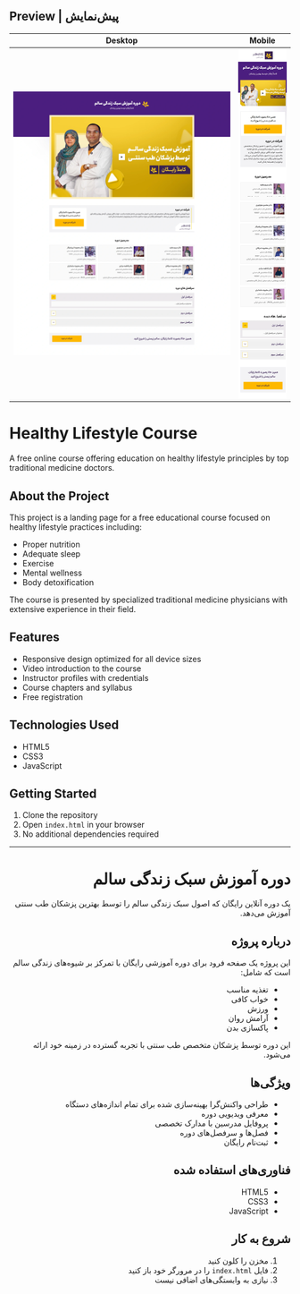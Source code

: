 ## Preview | پیش‌نمایش

| Desktop | Mobile |
|---------|--------|
| ![Desktop Preview](images/landing-page-preview-desktop.webp) | ![Mobile Preview](images/landing-page-preview-mobile.webp) |



# Healthy Lifestyle Course

A free online course offering education on healthy lifestyle principles by top traditional medicine doctors.

## About the Project

This project is a landing page for a free educational course focused on healthy lifestyle practices including:
- Proper nutrition
- Adequate sleep
- Exercise
- Mental wellness
- Body detoxification

The course is presented by specialized traditional medicine physicians with extensive experience in their field.

## Features

- Responsive design optimized for all device sizes
- Video introduction to the course
- Instructor profiles with credentials
- Course chapters and syllabus
- Free registration

## Technologies Used

- HTML5
- CSS3
- JavaScript

## Getting Started

1. Clone the repository
2. Open `index.html` in your browser
3. No additional dependencies required

---

<div dir="rtl">

# دوره آموزش سبک زندگی سالم

یک دوره آنلاین رایگان که اصول سبک زندگی سالم را توسط بهترین پزشکان طب سنتی آموزش می‌دهد.

## درباره پروژه

این پروژه یک صفحه فرود برای دوره آموزشی رایگان با تمرکز بر شیوه‌های زندگی سالم است که شامل:
- تغذیه مناسب
- خواب کافی
- ورزش
- آرامش روان
- پاکسازی بدن

این دوره توسط پزشکان متخصص طب سنتی با تجربه گسترده در زمینه خود ارائه می‌شود.

## ویژگی‌ها

- طراحی واکنش‌گرا بهینه‌سازی شده برای تمام اندازه‌های دستگاه
- معرفی ویدیویی دوره
- پروفایل مدرسین با مدارک تخصصی
- فصل‌ها و سرفصل‌های دوره
- ثبت‌نام رایگان

## فناوری‌های استفاده شده

- HTML5
- CSS3
- JavaScript

## شروع به کار

1. مخزن را کلون کنید
2. فایل `index.html` را در مرورگر خود باز کنید
3. نیازی به وابستگی‌های اضافی نیست

</div> 